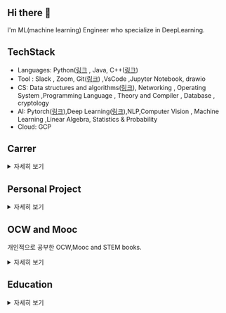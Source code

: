 ## Hi there 👋

I'm ML(machine learning) Engineer who specialize in DeepLearning.
## TechStack
+ Languages:	Python([링크](https://woongjoonchoi.github.io/categories/Python)  , Java, C++([링크](https://github.com/woongjoonchoi/Algorithm))
+ Tool : 		Slack , Zoom, Git([링크](https://woongjoonchoi.github.io/categories/CICD)) ,VsCode ,Jupyter Notebook, drawio
+ CS:		Data structures and algorithms([링크](https://github.com/woongjoonchoi/CodingTest/tree/main/geeksforgeeks)), Networking  , Operating   System ,Programming Language ,           Theory and Compiler , Database , cryptology
+ AI:		Pytorch([링크](https://woongjoonchoi.github.io/categories/Pytorch)),Deep Learning([링크](https://woongjoonchoi.github.io/categories/DLArchitecture)),NLP,Computer Vision , Machine Learning ,Linear Algebra, Statistics & Probability
+ Cloud:		GCP

## Carrer
<details>
    <summary>자세히 보기</summary>  
    
### Naver boostcamp AI Tech
2021.Aug - 2022.Jan  
+ 3개의 Team을 적극적으로 이끌며 , 문서 관리 및 GIt을 사용한 프로젝트 관리. 이를 통해 주도적으로 원격협업을 이끌었음.
+ 내부 Competetion에서 Team을 리드하여 , 각각 3등 , 6등의 성과를 달성함
+ 기초 Coruse에서 Math,Python,Data Visualization , DeepLearning Architecture 관련 지식을 습득함.
+ NLP Course Track을 선택하여 LLM,ODQA,Relation Extraction 등의 task를 학습하였음.
+ 내부 커뮤니티에서 매일 글쓰기 활동 및 Q&A 활동을 적극적으로 임하여 BoostTech를 빛낸 캠퍼에 선정됨
### Google MachineLearning Bootcamp
2021.Aug - 2021.DEC  
+ Coursera의 DeepLearning Specialization Course를 수강하여 딥러닝 task에 대해 이론적인 지식을 강화함
+ Google Cloud의 Professional Data Engineer 자격증을 취득함.

</details>  

## Personal Project

<details>
    <summary>자세히 보기</summary>  
  
### DeepLearning Paper Reproducing  (2023.11~)
+ DeepLearning Paper의 모든 configuration을 복제하여 논문의 성능을 재현하고자 함.
+ 현재 진행중
### AI Paperboy (2021.10~2021.12)
+ 4명의 팀을 리드하고 , 슬랙을 사용하여 개인 업무 관리, 줌을 사용하여 미팅을 진행 , 구글 드라이브를 사용하여 문서 관리 및 GIt을 사용한 프로젝트 관리. 이를 통해 주도적으로 원격협업을 이끌었음.
 유저가 뉴스 검색후 관련 뉴스를 검색하는 과정을 줄이기 위해서 관련 뉴스 스니펫을 저장하는 LLM Aplication을 개발해서  관련 뉴스 검색의 4단계 과정을 1단계로 줄여서  검색시간을 40% 감소.
+ 84만개의 뉴스 데이터를 수집하여 개인정보,저작권,특수문자 등을 정규표현식을 사용하여 제거 하고  맞춤법을 교정하는 전처리 진행
+ Huggingface에서 제공하는 klue/roberta-large model을 Pytorch에서 수집한 뉴스 데이터로  fine-tuning 해서 ODQA model을 구현 .Weight & Bias 플랫폼에서 Bayesian Search를 사용하여 Hyperparameter search를 수행. baseline 대비 30%의 성능 향상
+ User flow와 Data Flow를 작성하여  specification을 만들고 , fastapi를 통해서 모델을 웹API로 만든후  GCP의 server에 배포함
+ Github 링크 :[링크](https://github.com/woongjoonchoi/final-project-level3-nlp-19)  Youtube 링크:[링크](https://www.youtube.com/watch?v=rSTLV5TtJIY&t=16s)
### Relation Extraction (2021.09~2021.10)
+ 5명의 팀을 리드하고 , 줌을 통해 원격으로 회의 진행 및 weight&bias 에서 팀의  hyperparameter search 및 model evaluation 결과를 관리하여 주도적으로 원격협업을 이끌엇음.
+ Competition에서 ,문장에서 2개의 entity간의 관계를 분류하는  Model을 Pytorch에서 klue/Roberta-large-Model을 Fine-tuning하여 개발함. Weight & Bias 플랫폼에서 Bayesian Search를 사용하여 + Hyperparameter search를 수행.  19개의 참가조 중 최종 6등을함.  baseline-model의 error를 50% 임 .
+ Github [링크](https://github.com/woongjoonchoi/klue-level2-nlp-19) ppt [링크](https://docs.google.com/presentation/d/1_wO1XZXMfkSBaMuadQUW1wzWi2RhHFOYSWyHP9hSqds/edit#slide=id.p)

### Mask Classification (2021.08~2021.08)
+ 7명을 리드하고 , 팀 전체의 코드 리뷰를 담당하고 GIt을 통하여 프로젝트 관리  및 줌을 통하여 원격회의 진행을 함. 주도적으로 팀 전체의 코드 아키텍쳐를 통일하고 원격협업을 이끌었음.
+ Competetion에서 나이,성별,마스크 착용을 확인하는Image Classification 모델을  Pytorch에서 구현하여 , 39개의 조중 8등이라는 성과를 얻었습니다.  Python의 sequence type이 사용된 코드를 generator type로 수정하여 기존 코드의 Memory 사용량을 1/3으로 줄여서 최적화를 했습니다.
+ Github [링크](https://github.com/woongjoonchoi/BoostUP/tree/Image-Classification)

### 악플탐지 시스템 (2020.03~2020.11)
+ 무분별한 악성 댓글에 고통받는 사람들을 도와주는 LLM application을 개발. 100만개의 댓글 데이터를 크롤링하여 정규식으로 전처리하고 Bert model을 Tensorflow에서 large scale training하여 Sentiment Classifier 모델을 개발. Pretrained Huggingface model 대비 성능이 30% 증가. 담당교수님이 담당하는 3개의 팀중에서 1등을 해서 학과 최종발표회에서 발표.
+ [졸업논문링크](https://drive.google.com/file/d/1t2KwVOTKWxUdURGkJxYYvXUkF1RIUPQW/view?usp=sharing)
 
### Face Recognition & Verfication(2020.03~2020.07)
+ Tensorflow의 API를 사용하여 Object Detection Application 을 작성하여 정확도 90 %를 달성
+ Binary Classifiaction으로 Face Verification Model을 scratch부터 작성하였으나 실패. 여기서, Pretrained model의 중요성을 깨달음
+ Github링크:(https://github.com/woongjoonchoi/final-project-level3-nlp-19) ,블로그링크:(https://woongjun-warehouse.tistory.com/25)

</details>

## OCW and Mooc
개인적으로 공부한 OCW,Mooc and STEM books.

<details>
    <summary>자세히 보기</summary>  
    
## DeepLearning Specialization : 

certificate([link](https://www.coursera.org/account/accomplishments/specialization/certificate/GPNF3DE2AFAX) ) 
  
<details>
    <summary> Assignment(버튼클릭) </summary>  


1. [Optimization Assignment from scratch - Korean](https://woongjoonchoi.github.io/dls_c2/Optimization-scratch/)

   [Optimization Assignment from scratch - English](https://oongjoon.github.io/dls_c2/Optimization-scratch/)

2. [Convolution Assignment from scratch - Korean](https://woongjoonchoi.github.io/dls_c2/conv-scratch/)

   [Convolution Assignment from scratch - English](https://oongjoon.github.io/dls_c2/conv-scratch/)
   
3. [FeedForward Math derivation - korean](https://woongjoonchoi.github.io/dlarchitecture/Feed-Forward-Network/)
   
   [FeedForward Math derivation - english](https://oongjoon.github.io/dlarchitecture/FeedForward/)

 </details> 

<details>
    <summary> NoteTaking(버튼클릭)</summary>  
    
1. Structuring your machine learning projects  
        [Link](https://woongjoonchoi.github.io/tags/#dlsc3)
2. Optimization,HyperParameter Tuning
    [Link](https://woongjoonchoi.github.io/tags/#dlsc2)
3. Convolution Neural Network
    [Link](https://woongjoonchoi.github.io/tags/#dlsc4)
4. Sequence Model
    
</details>

## Pytorch
<details>
    <summary> NoteTaking(버튼클릭) </summary> 

### data api
    
[Link Kor](https://woongjoonchoi.github.io/tags/#pytorch-data-api)  
[Link Eng](https://oongjoon.github.io/tags/#pytorch-data-api)
</details>

## MIt 6.006(Introduction to Algorithm):
<details>
    <summary> NoteTaking(버튼클릭) </summary>  

### lec 09  DFS and Topological Order  

[Link_Kor](https://woongjoonchoi.github.io/algorithm/Topological-order/)  
[Link_Eng](https://oongjoon.github.io/algorithm/Topological-order/)
        
</details>

<details>
    <summary> Assignment(버튼클릭) </summary>  

### Problem5  

[GithubLInk](https://github.com/woongjoonchoi/OCW-and-MOCC/blob/master/MIT-6.006-Algorithm/mit.prob5.5.py)  
        
</details>

## Berkely CS 162 : 

## Khan Academy Statistics:

## 3b1b  Linear Algebra

## 3b1b Calculus 

## Python
Python self-studying by STEM Book and Cpython github source.

<details>
    <summary>자세히보기</summary> 
    
### Learning Python
STEM Books about Python Beginner ~ Intermediate
<details>
    <summary>Note Taking</summary>  
    
#### All Post
    
[Kor Link](https://woongjoonchoi.github.io/tags/#learningpython)  
[Eng Link](https://oongjoon.github.io/tags/#learningpython)

#### Chp 4 Built-in Objects
[Kor Link](https://woongjoonchoi.github.io/tags/#chp4objetcs)  
[Eng Link](https://oongjoon.github.io/tags/#chp4objetcs)

#### Chp 5 Numeric
[Kor Link](https://woongjoonchoi.github.io/tags/#chp5numeric)  
[Eng Link](https://oongjoon.github.io/tags/#chp5numeric)  

#### Chp 13 Loop
[Kor Link](https://woongjoonchoi.github.io/tags/#chp13loop)  
[Eng Link](https://oongjoon.github.io/tags/#chp13loop)  


#### Chp 17 Scope
[Kor Link](https://woongjoonchoi.github.io/tags/#chp17scope)  
[Eng Link](https://oongjoon.github.io/tags/#chp17scope)
</details>

### Python Performance in terms of Python internal implementation
Python Peformance를 내부 구현 관점에서 바라봅니다. 
<details>
    <summary>Note Taking</summary>  

#### Total Link about python internal
    
[InternalAll_Kor](https://woongjoonchoi.github.io/tags/#pythoninternal)  
    
[InternalAll_Eng](https://oongjoon.github.io/tags/#pythoninternal)  

#### Link About Python Integer Internal

[Integer_internal_kor](https://woongjoonchoi.github.io/tags/#integerinternal)  

[Integer_internal_English](https://oongjoon.github.io/tags/#integerinternal)  

#### Link About Python String operation and method Internal
[String method internal kor](https://woongjoonchoi.github.io/tags/#stringinternal)  

[String method internal Eng](https://oongjoon.github.io/tags/#stringinternal)  
</details>  

</details>

## Git-SCm

STEM book about git in terms of Distributed Version control system

<details>
    <summary> 자세히보기 </summary>  
    
[Note-taking](https://woongjoonchoi.github.io/tags/#git)

</details>


</details>



## Education

<details>
    <summary>자세히 보기</summary>  

* Google ML bootcamp 2021 Aug - 2021 Dec
* Naver Boostcamp AI tech 2021 AUg - 2022 Jan
* Computer Science(B.S.) ,KoreaAeroSpace univ   2015-2021


<!--
**woongjoonchoi/woongjoonchoi** is a ✨ _special_ ✨ repository because its `README.md` (this file) appears on your GitHub profile.

Here are some ideas to get you started:

- 🔭 I’m currently working on ...
- 🌱 I’m currently learning ...
- 👯 I’m looking to collaborate on ...
- 🤔 I’m looking for help with ...
- 💬 Ask me about ...
- 📫 How to reach me: ...
- 😄 Pronouns: ...
- ⚡ Fun fact: ...
-->
